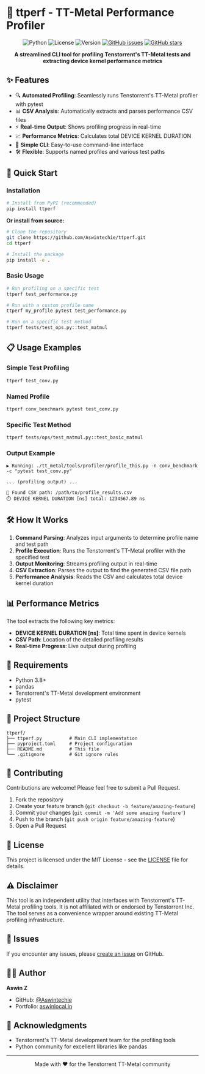 # 🚀 ttperf - TT-Metal Performance Profiler

<div align="center">

![Python](https://img.shields.io/badge/python-3.8+-blue.svg)
![License](https://img.shields.io/badge/license-MIT-green.svg)
![Version](https://img.shields.io/badge/version-0.1.1-orange.svg)
[![GitHub issues](https://img.shields.io/github/issues/Aswintechie/ttperf)](https://github.com/Aswintechie/ttperf/issues)
[![GitHub stars](https://img.shields.io/github/stars/Aswintechie/ttperf)](https://github.com/Aswintechie/ttperf/stargazers)

**A streamlined CLI tool for profiling Tenstorrent's TT-Metal tests and extracting device kernel performance metrics**

</div>

## ✨ Features

- 🔍 **Automated Profiling**: Seamlessly runs Tenstorrent's TT-Metal profiler with pytest
- 📊 **CSV Analysis**: Automatically extracts and parses performance CSV files
- ⚡ **Real-time Output**: Shows profiling progress in real-time
- 📈 **Performance Metrics**: Calculates total DEVICE KERNEL DURATION
- 🎯 **Simple CLI**: Easy-to-use command-line interface
- 🛠️ **Flexible**: Supports named profiles and various test paths

## 🚀 Quick Start

### Installation

```bash
# Install from PyPI (recommended)
pip install ttperf
```

**Or install from source:**

```bash
# Clone the repository
git clone https://github.com/Aswintechie/ttperf.git
cd ttperf

# Install the package
pip install -e .
```

### Basic Usage

```bash
# Run profiling on a specific test
ttperf test_performance.py

# Run with a custom profile name
ttperf my_profile pytest test_performance.py

# Run on a specific test method
ttperf tests/test_ops.py::test_matmul
```

## 📋 Usage Examples

### Simple Test Profiling
```bash
ttperf test_conv.py
```

### Named Profile
```bash
ttperf conv_benchmark pytest test_conv.py
```

### Specific Test Method
```bash
ttperf tests/ops/test_matmul.py::test_basic_matmul
```

### Output Example
```
▶️ Running: ./tt_metal/tools/profiler/profile_this.py -n conv_benchmark -c "pytest test_conv.py"

... (profiling output) ...

📁 Found CSV path: /path/to/profile_results.csv
⏱️ DEVICE KERNEL DURATION [ns] total: 1234567.89 ns
```

## 🛠️ How It Works

1. **Command Parsing**: Analyzes input arguments to determine profile name and test path
2. **Profile Execution**: Runs the Tenstorrent's TT-Metal profiler with the specified test
3. **Output Monitoring**: Streams profiling output in real-time
4. **CSV Extraction**: Parses the output to find the generated CSV file path
5. **Performance Analysis**: Reads the CSV and calculates total device kernel duration

## 📊 Performance Metrics

The tool extracts the following key metrics:

- **DEVICE KERNEL DURATION [ns]**: Total time spent in device kernels
- **CSV Path**: Location of the detailed profiling results
- **Real-time Progress**: Live output during profiling

## 🔧 Requirements

- Python 3.8+
- pandas
- Tenstorrent's TT-Metal development environment
- pytest

## 📁 Project Structure

```
ttperf/
├── ttperf.py          # Main CLI implementation
├── pyproject.toml     # Project configuration
├── README.md          # This file
└── .gitignore         # Git ignore rules
```

## 🤝 Contributing

Contributions are welcome! Please feel free to submit a Pull Request.

1. Fork the repository
2. Create your feature branch (`git checkout -b feature/amazing-feature`)
3. Commit your changes (`git commit -m 'Add some amazing feature'`)
4. Push to the branch (`git push origin feature/amazing-feature`)
5. Open a Pull Request

## 📝 License

This project is licensed under the MIT License - see the [LICENSE](LICENSE) file for details.

## ⚠️ Disclaimer

This tool is an independent utility that interfaces with Tenstorrent's TT-Metal profiling tools. It is not affiliated with or endorsed by Tenstorrent Inc. The tool serves as a convenience wrapper around existing TT-Metal profiling infrastructure.

## 🐛 Issues

If you encounter any issues, please [create an issue](https://github.com/Aswintechie/ttperf/issues) on GitHub.

## 👨‍💻 Author

**Aswin Z**
- GitHub: [@Aswintechie](https://github.com/Aswintechie)
- Portfolio: [aswinlocal.in](https://aswinlocal.in)

## 🌟 Acknowledgments

- Tenstorrent's TT-Metal development team for the profiling tools
- Python community for excellent libraries like pandas

---

<div align="center">
Made with ❤️ for the Tenstorrent TT-Metal community
</div> 